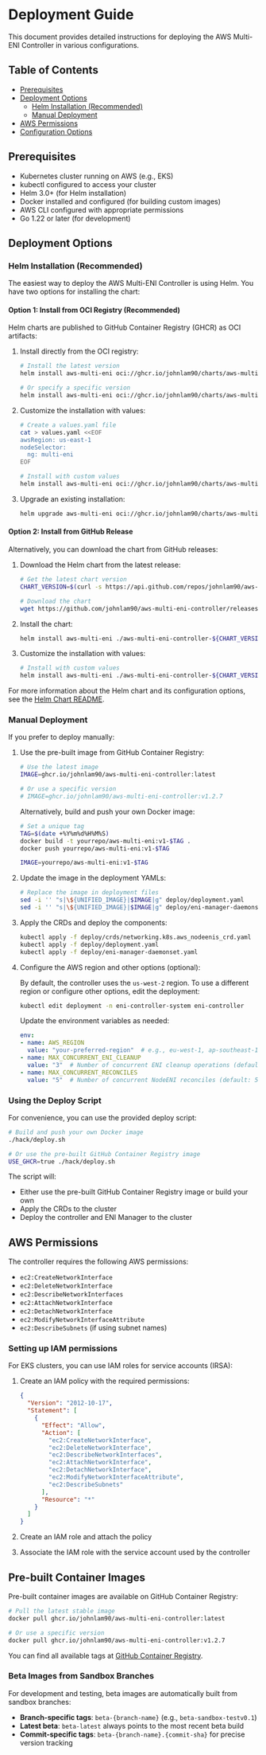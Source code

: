 # Deployment Guide

This document provides detailed instructions for deploying the AWS Multi-ENI Controller in various configurations.

## Table of Contents

- [Prerequisites](#prerequisites)
- [Deployment Options](#deployment-options)
  - [Helm Installation (Recommended)](#helm-installation-recommended)
  - [Manual Deployment](#manual-deployment)
- [AWS Permissions](#aws-permissions)
- [Configuration Options](#configuration-options)

## Prerequisites

- Kubernetes cluster running on AWS (e.g., EKS)
- kubectl configured to access your cluster
- Helm 3.0+ (for Helm installation)
- Docker installed and configured (for building custom images)
- AWS CLI configured with appropriate permissions
- Go 1.22 or later (for development)

## Deployment Options

### Helm Installation (Recommended)

The easiest way to deploy the AWS Multi-ENI Controller is using Helm. You have two options for installing the chart:

#### Option 1: Install from OCI Registry (Recommended)

Helm charts are published to GitHub Container Registry (GHCR) as OCI artifacts:

1. Install directly from the OCI registry:

   ```bash
   # Install the latest version
   helm install aws-multi-eni oci://ghcr.io/johnlam90/charts/aws-multi-eni-controller --version 1.2.7

   # Or specify a specific version
   helm install aws-multi-eni oci://ghcr.io/johnlam90/charts/aws-multi-eni-controller --version 1.1.1
   ```

2. Customize the installation with values:

   ```bash
   # Create a values.yaml file
   cat > values.yaml <<EOF
   awsRegion: us-east-1
   nodeSelector:
     ng: multi-eni
   EOF

   # Install with custom values
   helm install aws-multi-eni oci://ghcr.io/johnlam90/charts/aws-multi-eni-controller --version 1.2.7 -f values.yaml
   ```

3. Upgrade an existing installation:

   ```bash
   helm upgrade aws-multi-eni oci://ghcr.io/johnlam90/charts/aws-multi-eni-controller --version 1.2.7 -f values.yaml
   ```

#### Option 2: Install from GitHub Release

Alternatively, you can download the chart from GitHub releases:

1. Download the Helm chart from the latest release:

   ```bash
   # Get the latest chart version
   CHART_VERSION=$(curl -s https://api.github.com/repos/johnlam90/aws-multi-eni-controller/releases | grep "helm-chart-" | grep "tag_name" | head -n 1 | cut -d'"' -f4 | cut -d'-' -f3)

   # Download the chart
   wget https://github.com/johnlam90/aws-multi-eni-controller/releases/download/helm-chart-${CHART_VERSION}/aws-multi-eni-controller-${CHART_VERSION}.tgz
   ```

2. Install the chart:

   ```bash
   helm install aws-multi-eni ./aws-multi-eni-controller-${CHART_VERSION}.tgz
   ```

3. Customize the installation with values:

   ```bash
   # Install with custom values
   helm install aws-multi-eni ./aws-multi-eni-controller-${CHART_VERSION}.tgz -f values.yaml
   ```

For more information about the Helm chart and its configuration options, see the [Helm Chart README](../charts/aws-multi-eni-controller/README.md).

### Manual Deployment

If you prefer to deploy manually:

1. Use the pre-built image from GitHub Container Registry:

   ```bash
   # Use the latest image
   IMAGE=ghcr.io/johnlam90/aws-multi-eni-controller:latest

   # Or use a specific version
   # IMAGE=ghcr.io/johnlam90/aws-multi-eni-controller:v1.2.7
   ```

   Alternatively, build and push your own Docker image:

   ```bash
   # Set a unique tag
   TAG=$(date +%Y%m%d%H%M%S)
   docker build -t yourrepo/aws-multi-eni:v1-$TAG .
   docker push yourrepo/aws-multi-eni:v1-$TAG

   IMAGE=yourrepo/aws-multi-eni:v1-$TAG
   ```

2. Update the image in the deployment YAMLs:

   ```bash
   # Replace the image in deployment files
   sed -i '' "s|\${UNIFIED_IMAGE}|$IMAGE|g" deploy/deployment.yaml
   sed -i '' "s|\${UNIFIED_IMAGE}|$IMAGE|g" deploy/eni-manager-daemonset.yaml
   ```

3. Apply the CRDs and deploy the components:

   ```bash
   kubectl apply -f deploy/crds/networking.k8s.aws_nodeenis_crd.yaml
   kubectl apply -f deploy/deployment.yaml
   kubectl apply -f deploy/eni-manager-daemonset.yaml
   ```

4. Configure the AWS region and other options (optional):

   By default, the controller uses the `us-west-2` region. To use a different region or configure other options, edit the deployment:

   ```bash
   kubectl edit deployment -n eni-controller-system eni-controller
   ```

   Update the environment variables as needed:

   ```yaml
   env:
   - name: AWS_REGION
     value: "your-preferred-region"  # e.g., eu-west-1, ap-southeast-1, etc.
   - name: MAX_CONCURRENT_ENI_CLEANUP
     value: "3"  # Number of concurrent ENI cleanup operations (default: 3)
   - name: MAX_CONCURRENT_RECONCILES
     value: "5"  # Number of concurrent NodeENI reconciles (default: 5)
   ```

### Using the Deploy Script

For convenience, you can use the provided deploy script:

```bash
# Build and push your own Docker image
./hack/deploy.sh

# Or use the pre-built GitHub Container Registry image
USE_GHCR=true ./hack/deploy.sh
```

The script will:
- Either use the pre-built GitHub Container Registry image or build your own
- Apply the CRDs to the cluster
- Deploy the controller and ENI Manager to the cluster

## AWS Permissions

The controller requires the following AWS permissions:

- `ec2:CreateNetworkInterface`
- `ec2:DeleteNetworkInterface`
- `ec2:DescribeNetworkInterfaces`
- `ec2:AttachNetworkInterface`
- `ec2:DetachNetworkInterface`
- `ec2:ModifyNetworkInterfaceAttribute`
- `ec2:DescribeSubnets` (if using subnet names)

### Setting up IAM permissions

For EKS clusters, you can use IAM roles for service accounts (IRSA):

1. Create an IAM policy with the required permissions:

   ```json
   {
     "Version": "2012-10-17",
     "Statement": [
       {
         "Effect": "Allow",
         "Action": [
           "ec2:CreateNetworkInterface",
           "ec2:DeleteNetworkInterface",
           "ec2:DescribeNetworkInterfaces",
           "ec2:AttachNetworkInterface",
           "ec2:DetachNetworkInterface",
           "ec2:ModifyNetworkInterfaceAttribute",
           "ec2:DescribeSubnets"
         ],
         "Resource": "*"
       }
     ]
   }
   ```

2. Create an IAM role and attach the policy

3. Associate the IAM role with the service account used by the controller

## Pre-built Container Images

Pre-built container images are available on GitHub Container Registry:

```bash
# Pull the latest stable image
docker pull ghcr.io/johnlam90/aws-multi-eni-controller:latest

# Or use a specific version
docker pull ghcr.io/johnlam90/aws-multi-eni-controller:v1.2.7
```

You can find all available tags at [GitHub Container Registry](https://github.com/johnlam90/aws-multi-eni-controller/pkgs/container/aws-multi-eni-controller).

### Beta Images from Sandbox Branches

For development and testing, beta images are automatically built from sandbox branches:

- **Branch-specific tags**: `beta-{branch-name}` (e.g., `beta-sandbox-testv0.1`)
- **Latest beta**: `beta-latest` always points to the most recent beta build
- **Commit-specific tags**: `beta-{branch-name}.{commit-sha}` for precise version tracking
